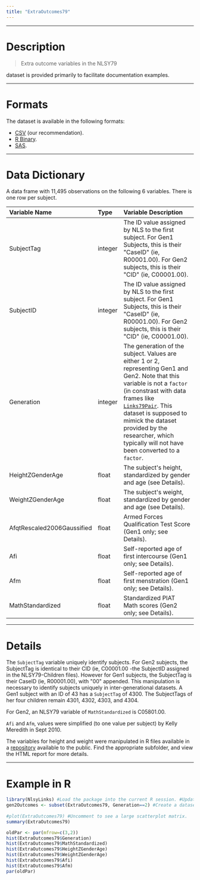 ```yaml
---
title: "ExtraOutcomes79"
---
```


***
# Description

> Extra outcome variables in the NLSY79

 dataset is provided primarily to facilitate documentation examples.
 
***
# Formats
The dataset is available in the following formats:

 * [CSV](https://github.com/LiveOak/NlsyLinksDetermination/raw/master/ForDistribution/Outcomes/ExtraOutcomes79V85.csv) (our recommendation).
 * [R Binary](https://github.com/LiveOak/NlsyLinks/raw/master/data/ExtraOutcomes79.rda).
 * [SAS](https://github.com/LiveOak/NlsyLinksDetermination/raw/master/ForDistribution/ConvertedToSas/V85/extraoutcomes79v85.sas7bdat).

***
# Data Dictionary

A data frame with 11,495 observations on the following 6 variables. There is one row per subject.  

| Variable Name | Type | Variable Description |
| :------------ | :--- | :------------------- |
| SubjectTag | integer | The ID value assigned by NLS to the first subject.  For Gen1 Subjects, this is their "CaseID" (ie, R00001.00).  For Gen2 subjects, this is their "CID" (ie, C00001.00). |
| SubjectID | integer | The ID value assigned by NLS to the first subject.  For Gen1 Subjects, this is their "CaseID" (ie, R00001.00).  For Gen2 subjects, this is their "CID" (ie, C00001.00). |
| Generation | integer | The generation of the subject.  Values are either 1 or 2, representing Gen1 and Gen2.  Note that this variable is not a  `factor` (in constrast with data frames like [`Links79Pair`](./data-links-79-pair.html).  This dataset is supposed to mimick the dataset provided by the researcher, which typically will not have been converted to a `factor`. |
| HeightZGenderAge | float | The subject's height, standardized by gender and age (see Details). |
| WeightZGenderAge | float | The subject's weight, standardized by gender and age (see Details). |
| AfqtRescaled2006Gaussified | float | Armed Forces Qualification Test Score (Gen1 only; see Details). |
| Afi | float | Self-reported age of first intercourse (Gen1 only; see Details). |
| Afm | float | Self-reported age of first menstration (Gen1 only; see Details). |
| MathStandardized | float |  Standardized PIAT Math scores (Gen2 only; see Details). |


***
# Details
The `SubjectTag` variable uniquely identify subjects.  For Gen2
subjects, the SubjectTag is identical to their CID (ie, C00001.00 -the
SubjectID assigned in the NLSY79-Children files).  However for Gen1
subjects, the SubjectTag is their CaseID (ie, R00001.00), with "00"
appended.  This manipulation is necessary to identify subjects uniquely in
inter-generational datasets.  A Gen1 subject with an ID of 43 has a
`SubjectTag` of 4300.  The SubjectTags of her four children remain
4301, 4302, 4303, and 4304.

For Gen2, an NLSY79 variable of `MathStandardized` is C05801.00.

`Afi` and `Afm`, values were simplified
(to one value per subject) by Kelly Meredith in Sept 2010.

The variables for height and weight were manipulated in R files available in a 
[repository](https://github.com/LiveOak/NlsyLinksDetermination/tree/master/ForDistribution/Outcomes) available to the public.
Find the appropriate subfolder, and view the HTML report for more details.

***
# Example in R
```r
library(NlsyLinks) #Load the package into the current R session. #Update with `devtools::install_github("LiveOak/NlsyLinks")`
gen2Outcomes <- subset(ExtraOutcomes79, Generation==2) #Create a dataset of only Gen2 subjects.
                  
#plot(ExtraOutcomes79) #Uncomment to see a large scatterplot matrix.
summary(ExtraOutcomes79)

oldPar <- par(mfrow=c(3,2))
hist(ExtraOutcomes79$Generation)
hist(ExtraOutcomes79$MathStandardized)
hist(ExtraOutcomes79$HeightZGenderAge)
hist(ExtraOutcomes79$WeightZGenderAge)
hist(ExtraOutcomes79$Afi)
hist(ExtraOutcomes79$Afm)
par(oldPar)
```
